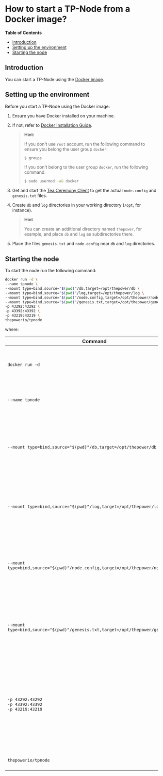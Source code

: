 # How to start a TP-Node from a Docker image?

**Table of Contents**

   - [Introduction](#introduction)
   - [Setting up the environment](#setting-up-the-environment)
   - [Starting the node](#starting-the-node)

## Introduction

You can start a TP-Node using the [Docker image](https://hub.docker.com/r/thepowerio/tpnode).

## Setting up the environment

Before you start a TP-Node using the Docker image:

1. Ensure you have Docker installed on your machine.
2. If not, refer to [Docker Installation Guide](https://docs.docker.com/engine/install/).

   > **Hint:**
   >
   > If you don't use `root` account, run the following command to ensure you belong the user group `docker`:
   >
   > ```bash
      > $ groups
      > ```
   >
   > If you don't belong to the user group `docker`, run the following command:
   >
   > ```bash
   > $ sudo usermod -aG docker
   > ```

3. Get and start the [Tea Ceremony Client](../03-get-and-start-tea-ceremony-client.md) to get the actual `node.config` and `genesis.txt` files.
4. Create `db` and `log` directories in your working directory (`/opt`, for instance).

   > **Hint**
   >
   > You can create an additional directory named `thepower`, for example, and place `db` and `log` as subdirectories there.

5. Place the files `genesis.txt` and `node.config` near `db` and `log` directories.

## Starting the node

To start the node run the following command:

```bash
docker run -d \
--name tpnode \
--mount type=bind,source="$(pwd)"/db,target=/opt/thepower/db \
--mount type=bind,source="$(pwd)"/log,target=/opt/thepower/log \
--mount type=bind,source="$(pwd)"/node.config,target=/opt/thepower/node.config \
--mount type=bind,source="$(pwd)"/genesis.txt,target=/opt/thepower/genesis.txt \
-p 43292:43292 \
-p 43392:43392 \
-p 43219:43219 \
thepowerio/tpnode
```

where:

| Command                                                                          | Description                                                                                                                                                 |
|----------------------------------------------------------------------------------|-------------------------------------------------------------------------------------------------------------------------------------------------------------|
| `docker run -d`                                                                  | This command starts Docker in the background                                                                                                                |
| `--name tpnode`                                                                  | This command specifies the name (optional)                                                                                                                  |
| `--mount type=bind,source="$(pwd)"/db,target=/opt/thepower/db`                   | Path to the database. Bound to Docker. `/opt` here is mandatory, because it is the path inside the container.                                               | 
| `--mount type=bind,source="$(pwd)"/log,target=/opt/thepower/log`                 | Path to log files. Bound to Docker. `/opt` here is mandatory, because it is the path inside the container.                                                  |
| `--mount type=bind,source="$(pwd)"/node.config,target=/opt/thepower/node.config` | Path to your `node.config` file. Bound to Docker. `/opt` here is mandatory, because it is the path inside the container.                                                                                                          |
| `--mount type=bind,source="$(pwd)"/genesis.txt,target=/opt/thepower/genesis.txt` | Path to your `genesis.txt`. Bound to Docker. `/opt` here is mandatory, because it is the path inside the container.                                                                                                                 |
| `-p 43292:43292` <br /> `-p 43392:43392` <br /> `-p 43219:43219`                 | These commands specify all necessary local ports. In this examples ports `api`, `apis`, and `tpic` are used. You can specify any port in `node.config` file |
| `thepowerio/tpnode`                                                              | Path to Docker image.                                                                                               |